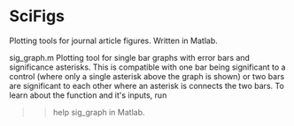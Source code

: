 # SciFigs
Plotting tools for journal article figures. Written in Matlab. 

sig_graph.m
Plotting tool for single bar graphs with error bars and significance asterisks. This is compatible with one bar being significant
to a control (where only a single asterisk above the graph is shown) or two bars are significant to each other where an asterisk
is connects the two bars. 
To learn about the function and it's inputs, run
>> help sig_graph 
in Matlab. 
